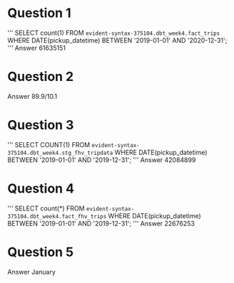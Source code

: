 # Question 1
'''
SELECT count(1) FROM `evident-syntax-375104.dbt_week4.fact_trips`
WHERE DATE(pickup_datetime) BETWEEN '2019-01-01' AND '2020-12-31';
'''
Answer 61635151

# Question 2
Answer 89.9/10.1

# Question 3
'''
SELECT COUNT(1) FROM `evident-syntax-375104.dbt_week4.stg_fhv_tripdata`
WHERE DATE(pickup_datetime) BETWEEN '2019-01-01' AND '2019-12-31';
'''
Answer 42084899

# Question 4
'''
SELECT count(*) FROM `evident-syntax-375104.dbt_week4.fact_fhv_trips`
WHERE DATE(pickup_datetime) BETWEEN '2019-01-01' AND '2019-12-31';
'''
Answer 22676253

# Question 5
Answer January
